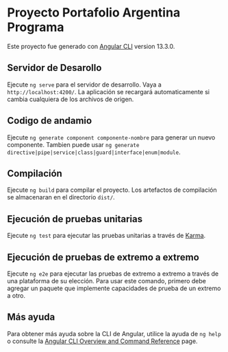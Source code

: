 # Proyecto Portafolio Argentina Programa

Este proyecto fue generado con [Angular CLI](https://github.com/angular/angular-cli) version 13.3.0.

## Servidor de Desarollo

Ejecute `ng serve` para el servidor de desarrollo. Vaya a `http://localhost:4200/`. La aplicación se recargará automaticamente si cambia cualquiera de los archivos de origen.

## Codigo de andamio

Ejecute `ng generate component componente-nombre` para generar un nuevo componente. Tambien puede usar `ng generate directive|pipe|service|class|guard|interface|enum|module`.

## Compilación

Ejecute `ng build` para compilar el proyecto. Los artefactos de compilación se almacenaran en el directorio `dist/`.

## Ejecución de pruebas unitarias

Ejecute `ng test` para ejecutar las pruebas unitarias a través de [Karma](https://karma-runner.github.io).

## Ejecución de pruebas de extremo a extremo

Ejecute `ng e2e` para ejecutar las pruebas de extremo a extremo a través de una plataforma de su elección. Para usar este comando, primero debe agregar un paquete que implemente capacidades de prueba de un extremo a otro.

## Más ayuda

Para obtener más ayuda sobre la CLI de Angular, utilice la ayuda de `ng help` o consulte la [Angular CLI Overview and Command Reference](https://angular.io/cli) page.
